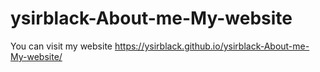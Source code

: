 # ysirblack-About-me-My-website
You can visit my website
https://ysirblack.github.io/ysirblack-About-me-My-website/
